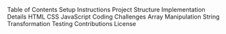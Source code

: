 Table of Contents
Setup Instructions
Project Structure
Implementation Details
HTML
CSS
JavaScript
Coding Challenges
Array Manipulation
String Transformation
Testing
Contributions
License
